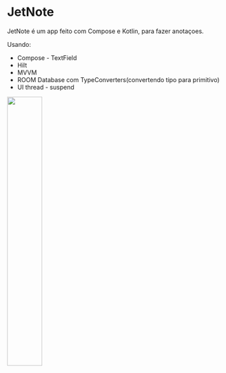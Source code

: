 # JetNote
JetNote é um app feito com Compose e Kotlin, para fazer anotaçoes.

Usando:

* Compose - TextField
* Hilt
* MVVM
* ROOM Database com TypeConverters(convertendo tipo para primitivo)
* UI thread - suspend


<p><img src="https://user-images.githubusercontent.com/60984009/218279010-c3690eee-8bcf-4254-b735-3b71b1f0ac90.jpeg" width="40%" height="40%"/></p>

